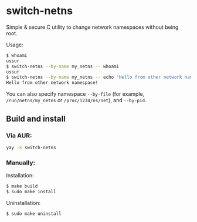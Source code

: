 # switch-netns

Simple & secure C utility to change network namespaces without being root.

Usage:
```sh
$ whoami
ussur
$ switch-netns --by-name my_netns -- whoami
ussur
$ switch-netns --by-name my_netns -- echo 'Hello from other network namespace!'
Hello from other network namespace!
```

You can also specify namespace `--by-file` (for example, `/run/netns/my_netns` or `/proc/1234/ns/net`), and `--by-pid`.

## Build and install

### Via AUR:
```sh
yay -S switch-netns
```

### Manually:
Installation:
```sh
$ make build
$ sudo make install
```

Uninstallation:
```sh
$ sudo make uninstall
```
